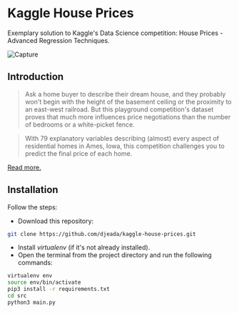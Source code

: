 # Kaggle House Prices
Exemplary solution to Kaggle's Data Science competition: House Prices - Advanced Regression Techniques.

![Capture](https://storage.googleapis.com/kaggle-competitions/kaggle/5407/media/housesbanner.png)

## Introduction

> Ask a home buyer to describe their dream house, and they probably won't begin with the height of the basement ceiling or the proximity to an east-west railroad. But this playground competition's dataset proves that much more influences price negotiations than the number of bedrooms or a white-picket fence.

> With 79 explanatory variables describing (almost) every aspect of residential homes in Ames, Iowa, this competition challenges you to predict the final price of each home.

<a href="https://www.kaggle.com/c/house-prices-advanced-regression-techniques">Read more.</a>

## Installation

Follow the steps:

- Download this repository: 
 
 ```bash 
 git clone https://github.com/djeada/kaggle-house-prices.git
 ```
 
- Install <i>virtualenv</i> (if it's not already installed).
- Open the terminal from the project directory and run the following commands:

```bash
virtualenv env
source env/bin/activate
pip3 install -r requirements.txt
cd src
python3 main.py
```
